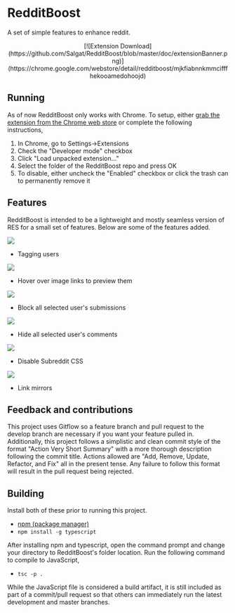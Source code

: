 # RedditBoost
A set of simple features to enhance reddit.

<p align="center">[![Extension Download](https://github.com/Salgat/RedditBoost/blob/master/doc/extensionBanner.png)](https://chrome.google.com/webstore/detail/redditboost/mjkfiabnnkmmcifffhekooamedohoojd)</p>

## Running
As of now RedditBoost only works with Chrome. To setup, either [grab the extension from the Chrome web store](https://chrome.google.com/webstore/detail/redditboost/mjkfiabnnkmmcifffhekooamedohoojd) or complete the following instructions,

1. In Chrome, go to Settings->Extensions
2. Check the "Developer mode" checkbox
3. Click "Load unpacked extension..."
4. Select the folder of the RedditBoost repo and press OK
5. To disable, either uncheck the "Enabled" checkbox or click the trash can to permanently remove it

## Features
RedditBoost is intended to be a lightweight and mostly seamless version of RES for a small set of features. Below are some of the features added.

![](https://github.com/Salgat/RedditBoost/blob/master/doc/usertag.png)
- Tagging users

![](https://github.com/Salgat/RedditBoost/blob/master/doc/hoverpreview.png)
- Hover over image links to preview them

![](https://github.com/Salgat/RedditBoost/blob/master/doc/usersubmissionblock.png)
- Block all selected user's submissions

![](https://github.com/Salgat/RedditBoost/blob/master/doc/usercommentblock.png)
- Hide all selected user's comments

![](https://github.com/Salgat/RedditBoost/blob/master/doc/cssblock.png)
- Disable Subreddit CSS

![](https://github.com/Salgat/RedditBoost/blob/master/doc/mirror.png)
- Link mirrors

## Feedback and contributions
This project uses Gitflow so a feature branch and pull request to the develop branch are necessary if you want your feature pulled in. Additionally, this project follows a simplistic and clean commit style of the format "Action Very Short Summary" with a more thorough description following the commit title. Actions allowed are "Add, Remove, Update, Refactor, and Fix" all in the present tense. Any failure to follow this format will result in the pull request being rejected.

## Building
Install both of these prior to running this project.

* [npm (package manager)](https://www.npmjs.com)
* ``npm install -g typescript``

After installing npm and typescript, open the command prompt and change your directory to RedditBoost's folder location. Run the following command to compile to JavaScript,

* ``tsc -p .``

While the JavaScript file is considered a build artifact, it is still included as part of a commit/pull request so that others can immediately run the latest development and master branches.
